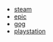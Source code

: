- [steam](docs/steam.md)
- [epic](docs/epic.md)
- [gog](docs/gog.md)
- [playstation](docs/playstation.md)
